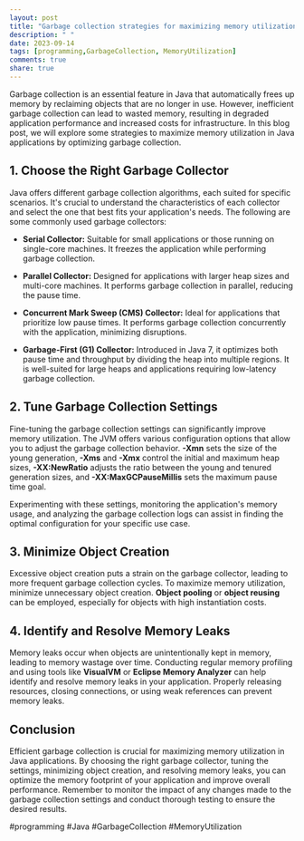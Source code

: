 ```yaml
---
layout: post
title: "Garbage collection strategies for maximizing memory utilization in Java applications"
description: " "
date: 2023-09-14
tags: [programming,GarbageCollection, MemoryUtilization]
comments: true
share: true
---
```


Garbage collection is an essential feature in Java that automatically frees up memory by reclaiming objects that are no longer in use. However, inefficient garbage collection can lead to wasted memory, resulting in degraded application performance and increased costs for infrastructure. In this blog post, we will explore some strategies to maximize memory utilization in Java applications by optimizing garbage collection.

## 1. Choose the Right Garbage Collector

Java offers different garbage collection algorithms, each suited for specific scenarios. It's crucial to understand the characteristics of each collector and select the one that best fits your application's needs. The following are some commonly used garbage collectors:

- **Serial Collector:** Suitable for small applications or those running on single-core machines. It freezes the application while performing garbage collection.

- **Parallel Collector:** Designed for applications with larger heap sizes and multi-core machines. It performs garbage collection in parallel, reducing the pause time.

- **Concurrent Mark Sweep (CMS) Collector:** Ideal for applications that prioritize low pause times. It performs garbage collection concurrently with the application, minimizing disruptions.

- **Garbage-First (G1) Collector:** Introduced in Java 7, it optimizes both pause time and throughput by dividing the heap into multiple regions. It is well-suited for large heaps and applications requiring low-latency garbage collection.

## 2. Tune Garbage Collection Settings

Fine-tuning the garbage collection settings can significantly improve memory utilization. The JVM offers various configuration options that allow you to adjust the garbage collection behavior. **-Xmn** sets the size of the young generation, **-Xms** and **-Xmx** control the initial and maximum heap sizes, **-XX:NewRatio** adjusts the ratio between the young and tenured generation sizes, and **-XX:MaxGCPauseMillis** sets the maximum pause time goal.

Experimenting with these settings, monitoring the application's memory usage, and analyzing the garbage collection logs can assist in finding the optimal configuration for your specific use case.

## 3. Minimize Object Creation

Excessive object creation puts a strain on the garbage collector, leading to more frequent garbage collection cycles. To maximize memory utilization, minimize unnecessary object creation. **Object pooling** or **object reusing** can be employed, especially for objects with high instantiation costs.

## 4. Identify and Resolve Memory Leaks

Memory leaks occur when objects are unintentionally kept in memory, leading to memory wastage over time. Conducting regular memory profiling and using tools like **VisualVM** or **Eclipse Memory Analyzer** can help identify and resolve memory leaks in your application. Properly releasing resources, closing connections, or using weak references can prevent memory leaks.

## Conclusion

Efficient garbage collection is crucial for maximizing memory utilization in Java applications. By choosing the right garbage collector, tuning the settings, minimizing object creation, and resolving memory leaks, you can optimize the memory footprint of your application and improve overall performance. Remember to monitor the impact of any changes made to the garbage collection settings and conduct thorough testing to ensure the desired results.

#programming #Java #GarbageCollection #MemoryUtilization